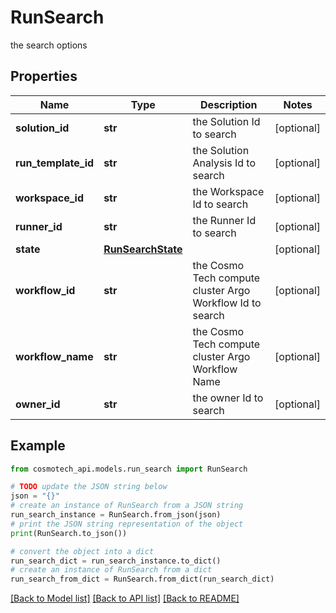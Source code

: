 # RunSearch

the search options

## Properties

Name | Type | Description | Notes
------------ | ------------- | ------------- | -------------
**solution_id** | **str** | the Solution Id to search | [optional] 
**run_template_id** | **str** | the Solution Analysis Id to search | [optional] 
**workspace_id** | **str** | the Workspace Id to search | [optional] 
**runner_id** | **str** | the Runner Id to search | [optional] 
**state** | [**RunSearchState**](RunSearchState.md) |  | [optional] 
**workflow_id** | **str** | the Cosmo Tech compute cluster Argo Workflow Id to search | [optional] 
**workflow_name** | **str** | the Cosmo Tech compute cluster Argo Workflow Name | [optional] 
**owner_id** | **str** | the owner Id to search | [optional] 

## Example

```python
from cosmotech_api.models.run_search import RunSearch

# TODO update the JSON string below
json = "{}"
# create an instance of RunSearch from a JSON string
run_search_instance = RunSearch.from_json(json)
# print the JSON string representation of the object
print(RunSearch.to_json())

# convert the object into a dict
run_search_dict = run_search_instance.to_dict()
# create an instance of RunSearch from a dict
run_search_from_dict = RunSearch.from_dict(run_search_dict)
```
[[Back to Model list]](../README.md#documentation-for-models) [[Back to API list]](../README.md#documentation-for-api-endpoints) [[Back to README]](../README.md)


